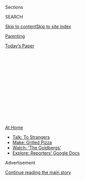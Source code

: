 <div id="app">

<div>

<div>

<div>

<div class="NYTAppHideMasthead css-1q2w90k e1suatyy0">

<div class="section css-ui9rw0 e1suatyy2">

<div class="css-eph4ug er09x8g0">

<div class="css-6n7j50">

</div>

<span class="css-1dv1kvn">Sections</span>

<div class="css-10488qs">

<span class="css-1dv1kvn">SEARCH</span>

</div>

[Skip to content](#site-content)[Skip to site
index](#site-index)

</div>

<div id="masthead-section-label" class="css-1wr3we4 eaxe0e00">

[Parenting](https://www.nytimes.com/section/parenting)

</div>

<div class="css-10698na e1huz5gh0">

</div>

</div>

<div id="masthead-bar-one" class="section hasLinks css-15hmgas e1csuq9d3">

<div class="css-uqyvli e1csuq9d0">

</div>

<div class="css-1uqjmks e1csuq9d1">

</div>

<div class="css-9e9ivx">

[](https://myaccount.nytimes.com/auth/login?response_type=cookie&client_id=vi)

</div>

<div class="css-1bvtpon e1csuq9d2">

[Today’s
Paper](https://www.nytimes.com/section/todayspaper)

</div>

</div>

</div>

</div>

<div data-aria-hidden="false">

<div id="site-content" data-role="main">

<div>

<div class="css-1aor85t" style="opacity:0.000000001;z-index:-1;visibility:hidden">

<div class="css-1hqnpie">

<div class="css-epjblv">

<span class="css-17xtcya">[Parenting](/section/parenting)</span><span class="css-x15j1o">|</span><span class="css-fwqvlz">Making
the Most of a Pandemic
Staycation</span>

</div>

<div class="css-k008qs">

<div class="css-1iwv8en">

<span class="css-18z7m18"></span>

<div>

</div>

</div>

<span class="css-1n6z4y">https://nyti.ms/3hDHERP</span>

<div class="css-1705lsu">

<div class="css-4xjgmj">

<div class="css-4skfbu" data-role="toolbar" data-aria-label="Social Media Share buttons, Save button, and Comments Panel with current comment count" data-testid="share-tools">

  - 
  - 
  - 
  - 
    
    <div class="css-6n7j50">
    
    </div>

  - 

</div>

</div>

</div>

</div>

</div>

</div>

<div id="NYT_TOP_BANNER_REGION" class="css-13pd83m">

<div>

<div id="maps-athome-menu" class="section interactive-content interactive-size-medium css-1edisqu">

<div class="css-17ih8de interactive-body">

<div class="at-home-nav__innerContainer">

<div class="at-home-nav__title">

[At
Home](https://www.nytimes.com/spotlight/at-home?action=click&pgtype=Article&state=default&region=TOP_BANNER&context=at_home_menu)

</div>

  - [Talk: To
    Strangers](https://www.nytimes.com/2020/08/03/well/family/the-benefits-of-talking-to-strangers.html?action=click&pgtype=Article&state=default&region=TOP_BANNER&context=at_home_menu)
  - [Make: Grilled
    Pizza](https://www.nytimes.com/2020/08/01/at-home/coronavirus-make-pizza-on-a-grill.html?action=click&pgtype=Article&state=default&region=TOP_BANNER&context=at_home_menu)
  - [Watch: 'The
    Goldbergs'](https://www.nytimes.com/2020/07/31/arts/television/goldbergs-abc-stream.html?action=click&pgtype=Article&state=default&region=TOP_BANNER&context=at_home_menu)
  - [Explore: Reporters' Google
    Docs](https://www.nytimes.com/interactive/2020/at-home/even-more-reporters-editors-diaries-lists-recommendations.html?action=click&pgtype=Article&state=default&region=TOP_BANNER&context=at_home_menu)

</div>

</div>

</div>

</div>

</div>

<div id="top-wrapper" class="css-1sy8kpn">

<div id="top-slug" class="css-l9onyx">

Advertisement

</div>

[Continue reading the main
story](#after-top)

<div class="ad top-wrapper" style="text-align:center;height:100%;display:block;min-height:250px">

<div id="top" class="place-ad" data-position="top" data-size-key="top">

</div>

</div>

<div id="after-top">

</div>

</div>

<div>

<div id="sponsor-wrapper" class="css-1hyfx7x">

<div id="sponsor-slug" class="css-19vbshk">

Supported by

</div>

[Continue reading the main
story](#after-sponsor)

<div id="sponsor" class="ad sponsor-wrapper" style="text-align:center;height:100%;display:block">

</div>

<div id="after-sponsor">

</div>

</div>

<div class="css-186x18t">

</div>

<div class="css-1vkm6nb ehdk2mb0">

# Making the Most of a Pandemic Staycation

</div>

Families who stayed put in cities during the pandemic are rediscovering
new ways to appreciate their neighborhoods and even their
homes.

<div class="css-79elbk" data-testid="photoviewer-wrapper">

<div class="css-z3e15g" data-testid="photoviewer-wrapper-hidden">

</div>

<div class="css-1a48zt4 ehw59r15" data-testid="photoviewer-children">

![<span class="css-cnj6d5 e1z0qqy90" itemprop="copyrightHolder"><span class="css-1ly73wi e1tej78p0">Credit...</span><span><span>Pete
Gamlen</span></span></span>](https://static01.nyt.com/images/2020/07/24/multimedia/24-par-vacation-city/24-par-vacation-city-articleLarge.jpg?quality=75&auto=webp&disable=upscale)

</div>

</div>

<div class="css-18e8msd">

<div class="css-vp77d3 epjyd6m0">

<div class="css-hus3qt ey68jwv0" data-aria-hidden="true">

[![Christina
Caron](https://static01.nyt.com/images/2018/07/18/multimedia/author-christina-caron/author-christina-caron-thumbLarge.png
"Christina Caron")](https://www.nytimes.com/by/christina-caron)

</div>

<div class="css-1baulvz">

By [<span class="css-1baulvz last-byline" itemprop="name">Christina
Caron</span>](https://www.nytimes.com/by/christina-caron)

</div>

</div>

  - 
    
    <div class="css-ld3wwf e16638kd2">
    
    Published July 24, 2020Updated July 26,
    2020
    
    </div>

  - 
    
    <div class="css-4xjgmj">
    
    <div class="css-pvvomx" data-role="toolbar" data-aria-label="Social Media Share buttons, Save button, and Comments Panel with current comment count" data-testid="share-tools">
    
      - 
      - 
      - 
      - 
        
        <div class="css-6n7j50">
        
        </div>
    
      - 
    
    </div>
    
    </div>

</div>

</div>

<div class="section meteredContent css-1r7ky0e" name="articleBody" itemprop="articleBody">

<div class="css-1fanzo5 StoryBodyCompanionColumn">

<div class="css-53u6y8">

It started as a simple text in June from a neighborhood friend: “Walk to
Little Red Lighthouse this weekend?”

“That would be fun\!” I responded, with a level of excitement that now
accompanies nearly every offer of social interaction.

“Would Sunday work?” he asked.

“It’s not like we have anywhere else to be\!” I replied.

Suddenly, I realized that this would be the first time we had left our
neighborhood in more than three months. During the pandemic we had rigid
rules about travel and social distancing. Some of our friends had rented
cars to take scenic trips outside the city, posting photos of majestic
waterfalls or the luscious berries they handpicked at an organic farm.
But we never ventured beyond a half-mile radius from our New York
apartment. Certainly there were worse problems: We were lucky to be
healthy and employed. But after a while I started to feel increasingly
anxious as each day became similar to the last.

A trip to the [Little Red
Lighthouse](https://www.nycgovparks.org/parks/fort-washington-park/highlights/11044),
one of the surviving lighthouses in New York City, would be a cheap and
safe way to have a new adventure. It sits underneath the George
Washington Bridge in Fort Washington Park, a two-mile walk from where
our family lives. We had never seen it in person.

</div>

</div>

<div class="css-1fanzo5 StoryBodyCompanionColumn">

<div class="css-53u6y8">

The lighthouse was the main character in one of our 3-year-old
daughter’s favorite picture books, “The Little Red Lighthouse and the
Great Gray Bridge,” written by Hildegarde H. Swift and published in
1942. The book shows how something as small as a lighthouse can hold
power and purpose, even in the shadow of the impressive bridge that
towers above it.

Even if you don’t feel comfortable traveling far during the pandemic,
it’s still important for families — and parents — to intentionally
carve out moments to do something out of the ordinary, experts say.

In other words, don’t just tell yourself, “OK, we’re stuck in the city
and we’re going to just drift our way through the summer and hope we
don’t kill each other before the summer is over,” said Claudia W.
Allen, Ph.D., a clinical psychologist and the director of the Family
Stress Clinic at the University of Virginia School of Medicine.

For New Yorkers, that means asking yourself, “This is our New York
summer. What do we want to make sure we do?” Dr. Allen said.

“Because while this feels interminable, in reality this will not last,”
she added. “In a weird way, this is precious time.”

</div>

</div>

<div class="css-1fanzo5 StoryBodyCompanionColumn">

<div class="css-53u6y8">

On the day of our micro staycation, six of us began walking along the
Hudson River Greenway with our masks and strollers: Myself, my wife, our
daughter, our friends and their 3-year-old son. We were thrilled to be
going somewhere beyond the confines of our immediate surroundings, even
though it was humid and 92 degrees.

When we finally arrived, the lighthouse was a humble sight: It appeared
weatherworn. The door to the lighthouse had rusted, the red paint
flaking off to reveal unsightly blotches. It is remarkable how it has
endured. Were it not for fans of the picture book who rallied to save
it, the lighthouse would have been auctioned off decades ago.

My wife and I sat near the water and watched our daughter play. It felt
almost transformative to have a moment to ourselves.

“Remember how we used to enjoy each other’s company?” she asked, only
half-joking.

We settled down on a patch of grass to have a picnic, making sure to
spread out about six feet apart from our friends.

For many of us, the summer of 2020 will not be known for road trips,
amusement parks, lakeside retreats or anything remotely aspirational.
But families across the country are finding small yet meaningful ways to
escape, have fun again and experience something new.

Summer memories don’t need to come with souvenirs that you can stick on
a fridge, said Kiki Blazevski-Charpentier, 37, of Queens. She and her
husband both work on construction projects in New York City brought
about by the pandemic. They have no plans to leave for the summer, as
[other New
Yorkers](https://www.nytimes.com/interactive/2020/05/16/nyregion/nyc-coronavirus-moving-leaving.html)
have done.

<div id="NYT_MAIN_CONTENT_2_REGION" class="css-9tf9ac">

<div>

</div>

</div>

Blazevski-Charpentier said she and her husband and two children will
often escape to their small balcony, which is furnished with tables and
potted plants. In past summers, she said, they would only spend time on
the balcony about two times a week because they were busy with other
activities. Now it’s at least twice a day. A cardboard painter’s canvas
hangs from the brick wall, attached with black duct tape. In the
evening, after their art projects are done, the kids use the balcony to
play with water guns.

</div>

</div>

<div class="css-1fanzo5 StoryBodyCompanionColumn">

<div class="css-53u6y8">

“We’re finding the moments we didn’t have before,” she said.

She began documenting this in a series of photos she calls the “balcony
bunker diaries.”

“We’ve seen pigeons lay eggs, nest, hatch and make a complete mess,” she
added. “This is totally thrilling for a young kid. You cannot spend two
weeks at a zoo watching and waiting for eggs to be laid.”

Iris Tarou, 38, and her husband, who live in San Francisco, had looked
into vacation rentals to get away but Tarou said they were “way late to
the game.” Everything was booked within a three- to five-hour drive of
San Francisco through September, she added.

So Tarou asked her friends if they knew of anyone who was renting their
home and was connected with someone who had gotten a last-minute
cancellation in Novato, Calif., a picturesque city in San Francisco’s
North Bay. They snapped it up.

“We stayed there for five nights and didn’t leave their house. It was
like being at a private resort,” she said.

The family has even improvised other escapes inside their apartment,
like dressing up for “fancy dinner night” and pretending to eat at an
upscale restaurant.

“While these past few months have been some of the hardest of my life,
they’ve also led to many amazing and fun times as a family, which we
wouldn’t have had otherwise,” Tarou said.

</div>

</div>

<div class="css-1fanzo5 StoryBodyCompanionColumn">

<div class="css-53u6y8">

To create the sensation that you’re getting away, it’s important to
distinguish between your days off and your work days, Dr. Allen advised,
and then do something special during your free time, even if it's as
small as making a nice breakfast. One family she knew used a map to
color in each new street they had visited in their neighborhood, which
not only provided a visual record of their journeys but also offered a
sense of accomplishment as they highlighted street after street.

Paulina Perera-Riveroll, 47, her husband and their 12-year-old daughter
have weeknight picnics in Central Park with other families, while
staying socially distanced from one another.

At home, they’ve been doing a lot of cooking — with mixed results.

“I made potato chips for the first time,” she said. “Never again.”

In Jersey City, a family of five found solace at a friend’s empty
apartment, setting up a tent in the living room to go “camping” with
their three children, ages 6, 5 and 2.

“They were extremely excited,” said their dad, Warren Bennett, 39. “They
didn’t really mind that it was inside.”

But parents who want to create memorable summers for their kids
shouldn’t forget themselves in the process, said Michele Weiner-Davis,
a marriage therapist in Boulder, Colo., who has written six books about
how couples can strengthen their relationships.

“I think people are often at the end of their rope trying to figure out
new, interesting, creative ways to keep their kids entertained and also
not rob them of a normal childhood,” she said.

</div>

</div>

<div class="css-1fanzo5 StoryBodyCompanionColumn">

<div class="css-53u6y8">

Speak your expectations out loud, she suggested, and set up a schedule.
Decide when you’ll have alone time, which times you’ll be together as a
family and when you’ll have couple time.

And for parents of little kids, try not to worry if your summer
“vacation” isn’t what you thought it would be. It almost doesn’t
matter what you choose to do. For the most part children really like
spending time with their parents, she said.

“So don’t underestimate the importance of just showing up,” she added.

Our delight in that lighthouse trip led us to have another socially
distanced picnic in a nearby park two weeks later. But soon after we
ate, the skies began to darken. As the rain came down in heavy sheets,
we raced along the tree-lined paths as our daughter laughed and
screeched in her stroller, only partially covered by its canopy. When we
finally got home, our clothes were drooping like soggy sacks, water
pooling at our feet. The rain suddenly stopped. We paused in the hallway
of our building to snap a selfie. From our kitchen window, a giant
rainbow appeared.

Much like the lighthouse excursion, I often think of that rainy day as
one of our best summer adventures. I didn’t realize that my daughter
still thinks about it, too. This week, as another thunderstorm lit up
the night sky, our 3-year-old turned to me and said, “Let’s get caught
in the rain. Let’s do that again.”

</div>

</div>

<div>

</div>

</div>

<div>

</div>

<div>

</div>

<div>

</div>

<div>

<div id="bottom-wrapper" class="css-1ede5it">

<div id="bottom-slug" class="css-l9onyx">

Advertisement

</div>

[Continue reading the main
story](#after-bottom)

<div id="bottom" class="ad bottom-wrapper" style="text-align:center;height:100%;display:block;min-height:90px">

</div>

<div id="after-bottom">

</div>

</div>

</div>

</div>

</div>

## Site Index

<div>

</div>

## Site Information Navigation

  - [© <span>2020</span> <span>The New York Times
    Company</span>](https://help.nytimes.com/hc/en-us/articles/115014792127-Copyright-notice)

<!-- end list -->

  - [NYTCo](https://www.nytco.com/)
  - [Contact
    Us](https://help.nytimes.com/hc/en-us/articles/115015385887-Contact-Us)
  - [Work with us](https://www.nytco.com/careers/)
  - [Advertise](https://nytmediakit.com/)
  - [T Brand Studio](http://www.tbrandstudio.com/)
  - [Your Ad
    Choices](https://www.nytimes.com/privacy/cookie-policy#how-do-i-manage-trackers)
  - [Privacy](https://www.nytimes.com/privacy)
  - [Terms of
    Service](https://help.nytimes.com/hc/en-us/articles/115014893428-Terms-of-service)
  - [Terms of
    Sale](https://help.nytimes.com/hc/en-us/articles/115014893968-Terms-of-sale)
  - [Site
    Map](https://spiderbites.nytimes.com)
  - [Help](https://help.nytimes.com/hc/en-us)
  - [Subscriptions](https://www.nytimes.com/subscription?campaignId=37WXW)

</div>

</div>

</div>

</div>
